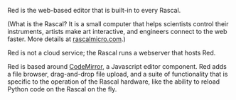 Red is the web-based editor that is built-in to every Rascal.

(What is the Rascal? It is a small computer that helps scientists control their instruments, artists make art interactive, and engineers connect to the web faster. More details at [rascalmicro.com][1].)

Red is not a cloud service; the Rascal runs a webserver that hosts Red.

Red is based around [CodeMirror][2], a Javascript editor component. Red adds a file browser, drag-and-drop file upload, and a suite of functionality that is specific to the operation of the Rascal hardware, like the ability to reload Python code on the Rascal on the fly.

[1]: http://rascalmicro.com
[2]: http://codemirror.net
